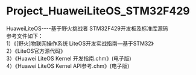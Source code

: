 # Project_HuaweiLiteOS_STM32F429
HuaweiLiteOS----基于野火挑战者 STM32F429开发板及标准库源码                                                                
参考文件如下：                                                                                        
1）《[野火]物联网操作系统 LiteOS开发实战指南—基于STM32》                                                        
2）《LiteOS官方源代码》                                                                                   
3）《Huawei LiteOS Kernel 开发指南.chm》(电子版)                                                                  
4）《Huawei LiteOS Kernel API参考.chm》(电子版)                                                                      
